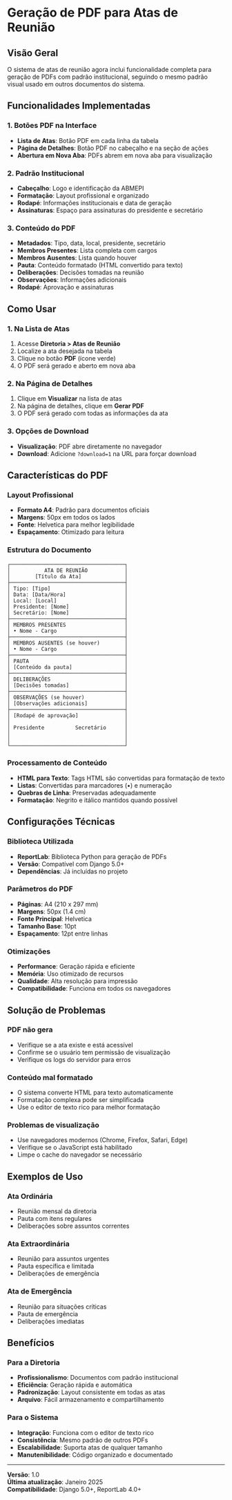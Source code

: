 # Geração de PDF para Atas de Reunião

## Visão Geral

O sistema de atas de reunião agora inclui funcionalidade completa para geração de PDFs com padrão institucional, seguindo o mesmo padrão visual usado em outros documentos do sistema.

## Funcionalidades Implementadas

### 1. **Botões PDF na Interface**
- **Lista de Atas**: Botão PDF em cada linha da tabela
- **Página de Detalhes**: Botão PDF no cabeçalho e na seção de ações
- **Abertura em Nova Aba**: PDFs abrem em nova aba para visualização

### 2. **Padrão Institucional**
- **Cabeçalho**: Logo e identificação da ABMEPI
- **Formatação**: Layout profissional e organizado
- **Rodapé**: Informações institucionais e data de geração
- **Assinaturas**: Espaço para assinaturas do presidente e secretário

### 3. **Conteúdo do PDF**
- **Metadados**: Tipo, data, local, presidente, secretário
- **Membros Presentes**: Lista completa com cargos
- **Membros Ausentes**: Lista quando houver
- **Pauta**: Conteúdo formatado (HTML convertido para texto)
- **Deliberações**: Decisões tomadas na reunião
- **Observações**: Informações adicionais
- **Rodapé**: Aprovação e assinaturas

## Como Usar

### 1. **Na Lista de Atas**
1. Acesse **Diretoria > Atas de Reunião**
2. Localize a ata desejada na tabela
3. Clique no botão **PDF** (ícone verde)
4. O PDF será gerado e aberto em nova aba

### 2. **Na Página de Detalhes**
1. Clique em **Visualizar** na lista de atas
2. Na página de detalhes, clique em **Gerar PDF**
3. O PDF será gerado com todas as informações da ata

### 3. **Opções de Download**
- **Visualização**: PDF abre diretamente no navegador
- **Download**: Adicione `?download=1` na URL para forçar download

## Características do PDF

### **Layout Profissional**
- **Formato A4**: Padrão para documentos oficiais
- **Margens**: 50px em todos os lados
- **Fonte**: Helvetica para melhor legibilidade
- **Espaçamento**: Otimizado para leitura

### **Estrutura do Documento**
```
┌─────────────────────────────────────┐
│           ATA DE REUNIÃO            │
│        [Título da Ata]              │
├─────────────────────────────────────┤
│ Tipo: [Tipo]                        │
│ Data: [Data/Hora]                   │
│ Local: [Local]                      │
│ Presidente: [Nome]                  │
│ Secretário: [Nome]                  │
├─────────────────────────────────────┤
│ MEMBROS PRESENTES                   │
│ • Nome - Cargo                      │
├─────────────────────────────────────┤
│ MEMBROS AUSENTES (se houver)        │
│ • Nome - Cargo                      │
├─────────────────────────────────────┤
│ PAUTA                               │
│ [Conteúdo da pauta]                 │
├─────────────────────────────────────┤
│ DELIBERAÇÕES                        │
│ [Decisões tomadas]                  │
├─────────────────────────────────────┤
│ OBSERVAÇÕES (se houver)             │
│ [Observações adicionais]            │
├─────────────────────────────────────┤
│ [Rodapé de aprovação]               │
│                                     │
│ Presidente          Secretário      │
│                                     │
│                                     │
└─────────────────────────────────────┘
```

### **Processamento de Conteúdo**
- **HTML para Texto**: Tags HTML são convertidas para formatação de texto
- **Listas**: Convertidas para marcadores (•) e numeração
- **Quebras de Linha**: Preservadas adequadamente
- **Formatação**: Negrito e itálico mantidos quando possível

## Configurações Técnicas

### **Biblioteca Utilizada**
- **ReportLab**: Biblioteca Python para geração de PDFs
- **Versão**: Compatível com Django 5.0+
- **Dependências**: Já incluídas no projeto

### **Parâmetros do PDF**
- **Páginas**: A4 (210 x 297 mm)
- **Margens**: 50px (1.4 cm)
- **Fonte Principal**: Helvetica
- **Tamanho Base**: 10pt
- **Espaçamento**: 12pt entre linhas

### **Otimizações**
- **Performance**: Geração rápida e eficiente
- **Memória**: Uso otimizado de recursos
- **Qualidade**: Alta resolução para impressão
- **Compatibilidade**: Funciona em todos os navegadores

## Solução de Problemas

### **PDF não gera**
- Verifique se a ata existe e está acessível
- Confirme se o usuário tem permissão de visualização
- Verifique os logs do servidor para erros

### **Conteúdo mal formatado**
- O sistema converte HTML para texto automaticamente
- Formatação complexa pode ser simplificada
- Use o editor de texto rico para melhor formatação

### **Problemas de visualização**
- Use navegadores modernos (Chrome, Firefox, Safari, Edge)
- Verifique se o JavaScript está habilitado
- Limpe o cache do navegador se necessário

## Exemplos de Uso

### **Ata Ordinária**
- Reunião mensal da diretoria
- Pauta com itens regulares
- Deliberações sobre assuntos correntes

### **Ata Extraordinária**
- Reunião para assuntos urgentes
- Pauta específica e limitada
- Deliberações de emergência

### **Ata de Emergência**
- Reunião para situações críticas
- Pauta de emergência
- Deliberações imediatas

## Benefícios

### **Para a Diretoria**
- **Profissionalismo**: Documentos com padrão institucional
- **Eficiência**: Geração rápida e automática
- **Padronização**: Layout consistente em todas as atas
- **Arquivo**: Fácil armazenamento e compartilhamento

### **Para o Sistema**
- **Integração**: Funciona com o editor de texto rico
- **Consistência**: Mesmo padrão de outros PDFs
- **Escalabilidade**: Suporta atas de qualquer tamanho
- **Manutenibilidade**: Código organizado e documentado

---

**Versão**: 1.0  
**Última atualização**: Janeiro 2025  
**Compatibilidade**: Django 5.0+, ReportLab 4.0+

